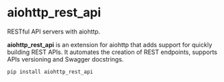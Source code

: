 # aiohttp_rest_api 

RESTful API servers with aiohttp.

**aiohttp_rest_api** is an extension for aiohttp that adds support for quickly
building REST APIs. It automates the creation of REST endpoints, supports APIs
versioning and Swagger docstrings.


```bash
pip install aiohttp_rest_api
 ```
